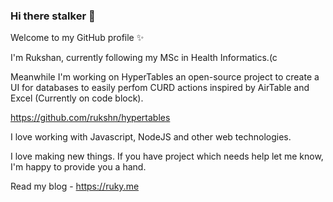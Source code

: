 ### Hi there stalker 👋

Welcome to my GitHub profile ✨

I'm Rukshan, currently following my MSc in Health Informatics.(c

Meanwhile I'm working on HyperTables an open-source project to create a UI for databases to easily perfom CURD actions inspired by AirTable and Excel (Currently on code block).

https://github.com/rukshn/hypertables

I love working with Javascript, NodeJS and other web technologies.

I love making new things. If you have project which needs help let me know, I'm happy to provide you a hand.

Read my blog - https://ruky.me

<!--
**rukshn/rukshn** is a ✨ _special_ ✨ repository because its `README.md` (this file) appears on your GitHub profile.

Here are some ideas to get you started:

- 🔭 I’m currently working on ...
- 🌱 I’m currently learning ...
- 👯 I’m looking to collaborate on ...
- 🤔 I’m looking for help with ...
- 💬 Ask me about ...
- 📫 How to reach me: ...
- 😄 Pronouns: ...
- ⚡ Fun fact: ...
-->
